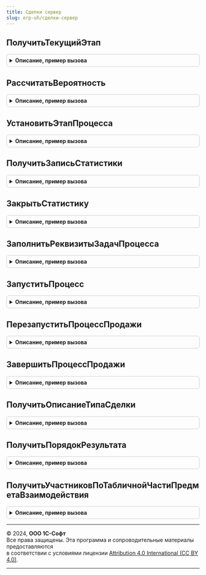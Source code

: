```yaml
---
title: Сделки сервер
slug: erp-uh/сделки-сервер
---
```



## ПолучитьТекущийЭтап
<details style="margin: 1em 0; padding: 0.5em; border: 1px solid #ccc; border-radius: 6px;">

<summary style="font-weight: bold; cursor: pointer;">Описание, пример вызова</summary>

```bsl

// Возвращает текущий этап процесса продажи
//
// Параметры:
// Сделка - СправочникСсылка.СделкиСКлиентами - ссылка на сделку, по которой необходимо определить текущий этап.
//
// Возвращаемое значение:
//   СправочникСсылка.СостоянияПроцессов - текущий этап сделки.
//
Функция ПолучитьТекущийЭтап(Сделка) Экспорт
```

Пример вызова
```bsl
Результат = СделкиСервер.ПолучитьТекущийЭтап(Сделка) 
```
</details>

## РассчитатьВероятность
<details style="margin: 1em 0; padding: 0.5em; border: 1px solid #ccc; border-radius: 6px;">

<summary style="font-weight: bold; cursor: pointer;">Описание, пример вызова</summary>

```bsl

// Возвращает структуру с расчетной вероятностью выигрыша сделки и ее составляющими
//
// Параметры:
//  Сделка    - СправочникСсылка.СделкиСКлиентами       - сделка, вероятность успешного завершения которой рассчитывается.
//
// Возвращаемое значение:
//   Структура - содержит следующие поля:
//    *ОбщаяСЭтапа  - Число - вероятность исходя из статистики этапа.
//    *ПоМенеджеру  - Число - вероятность исходя из статистики менеджера.
//    *ПоПартнеру   - Число - вероятность исходя из статистики по партнеру.
//    *ПоВидуСделки - Число - вероятность исходя из статистики по виду сделки.
//    *Средняя      - Число - среднее значение предыдущих параметров.
//    *Расчетная    - Число - 100 если сделка закрыта и выиграна и средняя если в работе.
//
Функция РассчитатьВероятность(Сделка) Экспорт
```

Пример вызова
```bsl
Результат = СделкиСервер.РассчитатьВероятность(Сделка) 
```
</details>

## УстановитьЭтапПроцесса
<details style="margin: 1em 0; padding: 0.5em; border: 1px solid #ccc; border-radius: 6px;">

<summary style="font-weight: bold; cursor: pointer;">Описание, пример вызова</summary>

```bsl

// Устанавливает этап процесса продажи для сделки.
// Параметры:
//  Сделка - СправочникСсылка.СделкиСКлиентами   - ссылка на сделку, по которой производится переход.
//  Этап   - СправочникСсылка.СостоянияПроцессов - этап, на который нужно перевести сделку.
//
Процедура УстановитьЭтапПроцесса(Сделка, Этап) Экспорт
```

Пример вызова
```bsl
СделкиСервер.УстановитьЭтапПроцесса(Сделка, Этап) 
```
</details>

## ПолучитьЗаписьСтатистики
<details style="margin: 1em 0; padding: 0.5em; border: 1px solid #ccc; border-radius: 6px;">

<summary style="font-weight: bold; cursor: pointer;">Описание, пример вызова</summary>

```bsl

// Найти или создать запись статистики сделок
// Параметры:
//  Сделка - СправочникСсылка.СделкиСКлиентами   - сделка, по которой создается запись.
//  Этап   - СправочникСсылка.СостоянияПроцессов - этап процесса продажи.
//
// Возвращаемое значение:
//   РегистрСведенийМенеджерЗаписи.СтатистикаСделокСКлиентами - найденная или созданная запись.
//
Функция ПолучитьЗаписьСтатистики(Сделка, Этап) Экспорт
```

Пример вызова
```bsl
Результат = СделкиСервер.ПолучитьЗаписьСтатистики(Сделка, Этап) 
```
</details>

## ЗакрытьСтатистику
<details style="margin: 1em 0; padding: 0.5em; border: 1px solid #ccc; border-radius: 6px;">

<summary style="font-weight: bold; cursor: pointer;">Описание, пример вызова</summary>

```bsl

// Записать завершение этапа в статистику
// Параметры:
//  Сделка          - СправочникСсылка.СделкиСКлиентами - сделка, по которой создается запись.
//  Этап            - СправочникСсылка.СостоянияПроцессов - закрываемый этап процесса продажи.
//  ОтменаПроигрыша - Булево - признак, того что выполняется отмена проигрыша сделки.
//
Процедура ЗакрытьСтатистику(Сделка, Этап, ОтменаПроигрыша = Ложь) Экспорт
```

Пример вызова
```bsl
СделкиСервер.ЗакрытьСтатистику(Сделка, Этап, ОтменаПроигрыша);
```
</details>

## ЗаполнитьРеквизитыЗадачПроцесса
<details style="margin: 1em 0; padding: 0.5em; border: 1px solid #ccc; border-radius: 6px;">

<summary style="font-weight: bold; cursor: pointer;">Описание, пример вызова</summary>

```bsl

// Заполняет реквизиты задач процесса продажи при их создании.
//
// Параметры:
//  Сделка                      - СправочникСсылка.СделкиСКлиентами - сделка, которой по которой создан процесс.
//  Процесс                     - БизнесПроцессСсылка.ТиповаяПродажа - бизнес процесс продажи.
//  ТочкаМаршрутаБизнесПроцесса - ТочкаМаршрутаБизнесПроцессаСсылка - точка маршрута, по которой создаются задачи.
//  ФормируемыеЗадачи           - Массив из ЗадачаСсылка.ЗадачаИсполнителя - массив формируемых задач.
//
Процедура ЗаполнитьРеквизитыЗадачПроцесса(Сделка, Процесс, ТочкаМаршрутаБизнесПроцесса, ФормируемыеЗадачи) Экспорт
```

Пример вызова
```bsl
СделкиСервер.ЗаполнитьРеквизитыЗадачПроцесса(Сделка, Процесс, ТочкаМаршрутаБизнесПроцесса, ФормируемыеЗадачи) 
```
</details>

## ЗапуститьПроцесс
<details style="margin: 1em 0; padding: 0.5em; border: 1px solid #ccc; border-radius: 6px;">

<summary style="font-weight: bold; cursor: pointer;">Описание, пример вызова</summary>

```bsl

// Формирует и запускает экземпляр бизнес-процесса по сделке
// Параметры:
//  Сделка - СправочникСсылка.СделкиСКлиентами - сделка, которой по которой создается процесс.
//
Процедура ЗапуститьПроцесс(Знач Сделка) Экспорт
```

Пример вызова
```bsl
СделкиСервер.ЗапуститьПроцесс(Сделка) 
```
</details>

## ПерезапуститьПроцессПродажи
<details style="margin: 1em 0; padding: 0.5em; border: 1px solid #ccc; border-radius: 6px;">

<summary style="font-weight: bold; cursor: pointer;">Описание, пример вызова</summary>

```bsl

// Отменяет (проставляет пометки удаления) текущие задачи и перезапускает бизнес-процесс
// Параметры:
//  Сделка    - СправочникСсылка.СделкиСКлиентами - сделка, процесс которой нужно стартовать заново.
//  ТипСделки - ПеречислениеСсылка.ТипыСделокСКлиентами - тип сделки, определяет метаданные процесса.
//
Процедура ПерезапуститьПроцессПродажи(Сделка, ТипСделки) Экспорт
```

Пример вызова
```bsl
СделкиСервер.ПерезапуститьПроцессПродажи(Сделка, ТипСделки) 
```
</details>

## ЗавершитьПроцессПродажи
<details style="margin: 1em 0; padding: 0.5em; border: 1px solid #ccc; border-radius: 6px;">

<summary style="font-weight: bold; cursor: pointer;">Описание, пример вызова</summary>

```bsl

// Отменяет текущие задачи и завершает бизнес-процесс сделки
//
// Параметры:
//  Сделка    - СправочникСсылка.СделкиСКлиентами       - сделка, процесс которой нужно завершить.
//  ТипСделки - ПеречислениеСсылка.ТипыСделокСКлиентами - тип сделки, определяет метаданные процесса.
//
Процедура ЗавершитьПроцессПродажи(Сделка, ТипСделки) Экспорт
```

Пример вызова
```bsl
СделкиСервер.ЗавершитьПроцессПродажи(Сделка, ТипСделки) 
```
</details>

## ПолучитьОписаниеТипаСделки
<details style="margin: 1em 0; padding: 0.5em; border: 1px solid #ccc; border-radius: 6px;">

<summary style="font-weight: bold; cursor: pointer;">Описание, пример вызова</summary>

```bsl

// По ссылке на перечисление ТипыСделокСКлиентами получить имя и представление.
//
// Параметры:
//  ТипСделки - ПеречислениеСсылка.ТипыСделокСКлиентами - тип сделки, определяет метаданные процесса.
//
// Возвращаемое значение:
//   Структура - имеет следующие поля:
//    * Имя - Строка - имя значения перечисления.
//    * Представление - Строка - представление значения перечисления.
//
Функция ПолучитьОписаниеТипаСделки(ТипСделки) Экспорт
```

Пример вызова
```bsl
Результат = СделкиСервер.ПолучитьОписаниеТипаСделки(ТипСделки) 
```
</details>

## ПолучитьПорядокРезультата
<details style="margin: 1em 0; padding: 0.5em; border: 1px solid #ccc; border-radius: 6px;">

<summary style="font-weight: bold; cursor: pointer;">Описание, пример вызова</summary>

```bsl

// Возвращает в отчет "воронка продаж" значение порядка результата прохождения этапа.
//
// Параметры:
//  Результат - ПеречислениеСсылка.СтатусыСделок -текущий статус сделки.
//
// Возвращаемое значение:
//   Число - значение упорядочивания статуса сделки в отчете.
//
Функция ПолучитьПорядокРезультата(Результат) Экспорт
```

Пример вызова
```bsl
Результат = СделкиСервер.ПолучитьПорядокРезультата(Результат) 
```
</details>

## ПолучитьУчастниковПоТабличнойЧастиПредметаВзаимодействия
<details style="margin: 1em 0; padding: 0.5em; border: 1px solid #ccc; border-radius: 6px;">

<summary style="font-weight: bold; cursor: pointer;">Описание, пример вызова</summary>

```bsl

// Получает участников взаимодействия по табличной части предмета взаимодействия
//
// Параметры:
//  Ссылка            - ОпределяемыйТип.ПредметВзаимодействия - предмет взаимодействия
//  ОсновнойУчастник  - ОпределяемыйТип.КонтактВзаимодействия - участник взаимодействия, которого должен попасть в результирующий
//   массив, вне зависимости, содержится ли он в табличной части предмета взаимодействия или нет.
//
// Возвращаемое значение:
//   Массив             - массив участников взаимодействия.
//
Функция ПолучитьУчастниковПоТабличнойЧастиПредметаВзаимодействия(Ссылка, ОсновнойУчастник = Неопределено) Экспорт
```

Пример вызова
```bsl
Результат = СделкиСервер.ПолучитьУчастниковПоТабличнойЧастиПредметаВзаимодействия(Ссылка, ОсновнойУчастник);
```
</details>

---

© 2024, **ООО 1С-Софт**  
Все права защищены. Эта программа и сопроводительные материалы предоставляются  
в соответствии с условиями лицензии [Attribution 4.0 International (CC BY 4.0)](https://creativecommons.org/licenses/by/4.0/legalcode).

---
